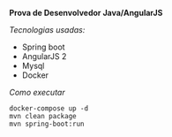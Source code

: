 **Prova de Desenvolvedor Java/AngularJS**

_Tecnologias usadas:_
- Spring boot
- AngularJS 2
- Mysql
- Docker

_Como executar_

```
docker-compose up -d
mvn clean package
mvn spring-boot:run
```